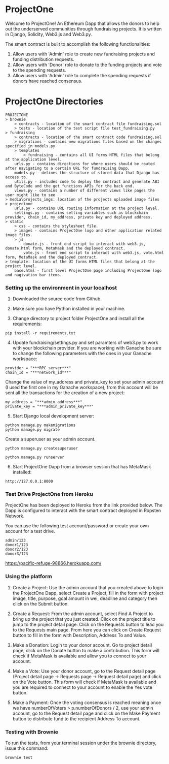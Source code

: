 # ProjectOne
Welcome to ProjectOne! An Ethereum Dapp that allows the donors to help out the underserved communities through fundraising projects.  It is written in Django, Solidity, Web3.js and Web3.py.

The smart contract is built to accomplish the following functionalities:
1) Allow users with 'Admin' role to create new fundraising projects and funding distribution requests.
2) Allow users with 'Donor' role to donate to the funding projects and vote to the spending requests. 
3) Allow users with 'Admin' role to complete the spending requests if donors have reached consensus.

# ProjectOne Directories
```
PROJECTONE 
> brownie  
    > contracts - location of the smart contract file fundraising.sol
    > tests - location of the test script file test_fundraising.py
> fundraising 
    > contracts - location of the smart contract code fundraising.sol
    > migrations - contains new migrations files based on the changes specified in models.py
    > templates
        > fundraising - contains all UI forms HTML files that belong at the application level.
    urls.py - contains directions for where users should be routed after navigating to a certain URL for fundraising Dapp.
    models.py - defines the structure of stored data that Django has access to.
    utils.py - includes code to deploy the contract and generate ABI and ByteCode and the get functions APIs for the back end.
    views.py - contains a number of different views like pages the user might like to see
> media\projects_imgs: location of the projects uploaded image files
> projectone
    urls.py - contains URL routing information at the project level.
    settings.py - contains setting variables such as blockchain provider, chain_id, my_address, private key and deployed address.
> static
    > css - contains the stylesheet file.
    > images - contains ProjectOne logo and other application related image files.
    > js
        donate.js - front end script to interact with web3.js, donate.html form, MetaMask and the deployed contract.
        vote.js - front end script to interact with web3.js, vote.html form, MetaMask and the deployed contract.
> template: location of the UI forms HTML files that belong at the project level.
    base.html - first level ProjectOne page including ProjectOne logo and nagivation bar items.
```

### Setting up the environment in your localhost
1) Downloaded the source code from Github.

2) Make sure you have Python installed in your machine.  

3) Change directory to project folder ProjectOne and install all the requirements:

```
pip install -r requirements.txt
```

4) Update fundraising/settings.py and set paramters of web3.py to work with your blockchain provider. If you are working with Ganache be sure to change the following parameters with the ones in your Ganache workspace:

```
provider = "***RPC_server***"
chain_Id = "***network_id***"
```

Change the value of my_address and private_key to set your admin account (I used the first one in my Ganache workspace), from this account will be sent all the transactions for the creation of a new project:

```
my_address = "***admin_address***"
private_key = "***admin_private_key***"
```
5) Start Django local development server:

```
python manage.py makemigrations
python manage.py migrate 
```

Create a superuser as your admin account.

```
python manage.py createsuperuser
```

```
python manage.py runserver
```

6) Start ProjectOne Dapp from a browser session that has MetaMask installed:

```
http://127.0.0.1:8000
```

### Test Drive ProjectOne from Heroku
ProjectOne has been deployed to Heroku from the link provided below.  The Dapp is configured to interact with the smart contract deployed in Ropsten Network.

You can use the following test account/password or create your own account for a test drive.

```
admin/123
donor1/123
donor2/123
donor3/123
```

<https://pacific-refuge-98866.herokuapp.com/>


### Using the platform

1) Create a Project: Use the admin account that you created above to login the ProjectOne Dapp, select Create a Project, fill in the form with project image, title, purpose, goal amount in wei, deadline and category then click on the Submit button.

2) Create a Request: From the admin account, select Find A Project to bring up the project that you just created. Click on the project title to jump to the project detail page. Click on the Requests button to lead you to the Requests main page.  From here you can click on Create Request button to fill in the form with Description, Address To and Value.

3) Make a Donation: Login to your donor account. Go to project detail page, click on the Donate button to make a contribution.  This form will check if MetaMask is available and allow you to connect to your account.

4) Make a Vote: Use your donor account, go to the Request detail page (Project detail page -> Requests page -> Request detail page) and click on the Vote button.  This form will check if MetaMask is available and you are required to connect to your account to enable the Yes vote button.

5) Make a Payment: Once the voting consensus is reached meaning once we have numberOfVoters > p.numberOfDonors / 2, use your admin account, go to the Request detail page and click on the Make Payment button to distribute fund to the recipient Address To account. 

### Testing with Brownie

To run the tests, from your terminal session under the brownie directory, issue this command:

```
brownie test
```


